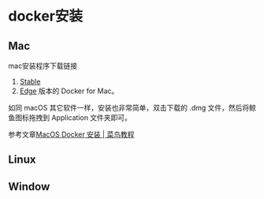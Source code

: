 # docker安装

## Mac

mac安装程序下载链接 

1. [Stable](https://download.docker.com/mac/stable/Docker.dmg)
2. [Edge](https://download.docker.com/mac/edge/Docker.dmg) 版本的 Docker for Mac。

如同 macOS 其它软件一样，安装也非常简单，双击下载的 .dmg 文件，然后将鲸鱼图标拖拽到 Application 文件夹即可。

参考文章[MacOS Docker 安装 | 菜鸟教程](http://www.runoob.com/docker/macos-docker-install.html)

## Linux

## Window

